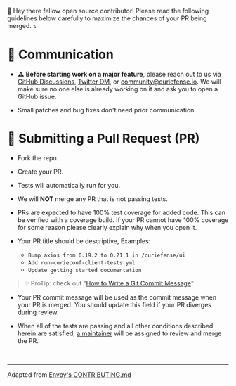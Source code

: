 👋 Hey there fellow open source contributor! Please read the following guidelines below carefully to maximize the chances of your PR being merged. ⤵️

# 💬 Communication

* ⚠️ **Before starting work on a major feature**, please reach out to us via [GitHub Discussions](https://github.com/curiefense/curiefense/discussions/categories/q-a), [Twitter DM](https://twitter.com/messages/compose?recipient_id=1321123258993938435),
  or community@curiefense.io. We will make sure no one else is already working on it and ask you to open a
  GitHub issue.

* Small patches and bug fixes don't need prior communication.

# 📑 Submitting a Pull Request (PR)

* Fork the repo.

* Create your PR. 

* Tests will automatically run for you.

* We will **NOT** merge any PR that is not passing tests.

* PRs are expected to have 100% test coverage for added code. This can be verified with a coverage
  build. If your PR cannot have 100% coverage for some reason please clearly explain why when you
  open it.

* Your PR title should be descriptive, Examples:
  * `Bump axios from 0.19.2 to 0.21.1 in /curiefense/ui`
  * `Add run-curieconf-client-tests.yml`
  * `Update getting started documentation`

> 💡 ProTip: check out "[How to Write a Git Commit Message](https://chris.beams.io/posts/git-commit/)"

* Your PR commit message will be used as the commit message when your PR is merged. You should
  update this field if your PR diverges during review.

* When all of the tests are passing and all other conditions described herein are satisfied, [a
  maintainer](https://github.com/curiefense/curiefense/graphs/contributors) will be assigned to review and merge the PR.

<br>

---

Adapted from [Envoy's CONTRIBUTING.md](https://github.com/envoyproxy/envoy/blob/main/CONTRIBUTING.md)
